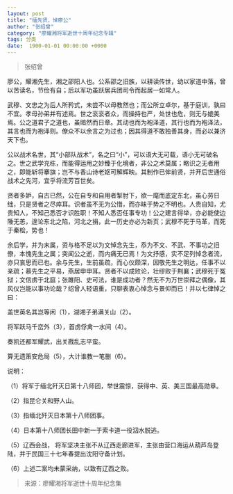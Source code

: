 ```yaml
---
layout: post
title: "缅先贤，悼廖公"
author: "张绍曾"
category: "廖耀湘将军逝世十周年纪念专辑"
tags: 分类
date:  1900-01-01 00:00:00 +0000
---
```

> 张绍曾

廖公，耀湘先生，湘之邵阳人也。公系邵之旧族，以耕读传世，幼以家道中落，曾以苦读名，节俭有自；后以军功虽跃居兵团司令而起居一如常人。

武穆、文忠之为后人所矜式，未尝不以母教然也；而公所立卓尔，基于庭训，孰曰不宜。孝母孙弟并有述焉。世之衮衮者众，而操持也严，处世也危，则无与媲美焉。公之道君子之道也，虽暗然而日章。其动也而为袍泽道，其行也而为袍泽法，其言也而为袍泽则。僚众不以余言之为过也；因其得道不敢独善其身，而必以兼济天下也。

公以战术名世，其“小部队战术”，名之曰“小”，可以语大无可载，语小无可破名之。世之武学充栋，而能得运用之妙臻于化境者，非公之术莫属；略识之无者用之，即能斩将搴旗；岂不与香山诗老妪可解辉映。其制作已侔前贤，并开后世通俗战术之先河，宜乎将流芳百世矣。

贤者多妒，自古已然，公在自专和自用者掣肘下，欲一麾而底定东北，虽心劳日绌，只是贤者之尽瘁耳。识者虽不无为公惜，而亦昧于势之不明也。人贵自知，尤贵知人，不知己悉否才识胜职！不知人悉否任事专功！公之建言得举，亦必能使边陲无恙，遑论东北之陷，河北之捐，此一历史亦必为新页；武穆不死于马革，而死于秦桧，势也！

余后学，并为末属，资与格不足以为文悼念先生，忝为不文、不武、不事功之旧僚，本愧先生之属；突闻公之逝，而内痛无已焉！为文抒感，实不足列悼念者流，亦只哀思而已也。余与先生，生前虽疏，而心仪颇深，因敬先生之明达，任事不以亲疏；慕先生之平易，燕居申申耳。贤者不以成败论，壮缪败于荆襄；武穆死于冤狱；文信虏于北庭；张雎阳、史可法，谁是成功者？然无不为万世崇拜之偶像，其风仪岂能以事功论哉？绍曾人轻语重，只聊表衷心悼念与景仰而已！并以七律悼之曰：

盖世英名其岂等闲（1），湖湘子弟满关山（2）。

将军跃马千峦外（3），首虏俘禽一水间（4）。

奏凯还都军耀武，出关戡乱志平蛮。

算无遗策安危局（5），大计谁教一笔删（6）。

说明：

（1）将军于缅北歼灭日第十八师团，举世震惊，获得中、英、美三国最高勋章。

（2）指昆仑关和野人山。

（3）指缅北歼灭日本第十八师团事。

（4）日本第十八师团长田中新一于索卡道一役泅水脱逃。

（5）辽西会战， 将军坚决主张不从辽西走廊进军，主张由营口海运从葫芦岛登陆，并于民国三十七年春提出沈阳守备计划。

（6）上述二案均未蒙采纳，以致有辽西之败。



>*<!-- 录入校对：佚名 -->*

> 来源：廖耀湘将军逝世十周年纪念集